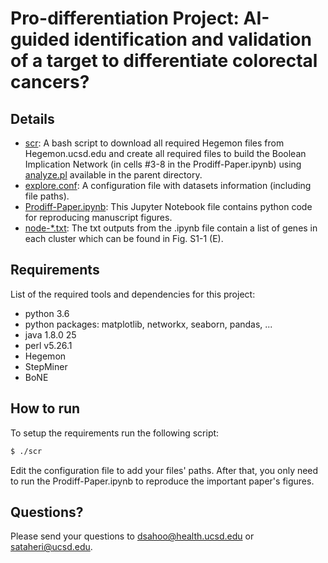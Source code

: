 
# Pro-differentiation Project: AI-guided identification and validation of a target to differentiate colorectal cancers?

## Details
* [scr](https://github.com/sahoo00/BoNE/blob/master/Prodiff/scr): A bash script to download all required Hegemon files from Hegemon.ucsd.edu and create all required files to build the Boolean Implication Network (in cells #3-8 in the Prodiff-Paper.ipynb) using [analyze.pl](https://github.com/sahoo00/BoNE/blob/master/analyze.pl) available in the parent directory.
* [explore.conf](https://github.com/sahoo00/BoNE/blob/master/Prodiff/explore.conf): A configuration file with datasets information (including file paths).
* [Prodiff-Paper.ipynb](https://github.com/sahoo00/BoNE/blob/master/Prodiff/Prodiff-Paper.ipynb): This Jupyter Notebook file contains python code for reproducing manuscript figures.
* [node-*.txt](https://github.com/sahoo00/BoNE/blob/master/Prodiff/): The txt outputs from the .ipynb file contain a list of genes in each cluster which can be found in Fig. S1-1 (E).

## Requirements
List of the required tools and dependencies for this project:
* python 3.6
* python packages: matplotlib, networkx, seaborn, pandas, ...
* java  1.8.0 25
* perl v5.26.1
* Hegemon
* StepMiner
* BoNE


## How to run
To setup the requirements run the following script:
```sh
$ ./scr
```

Edit the configuration file to add your files' paths. After that, you only need to run the Prodiff-Paper.ipynb to reproduce the important paper's figures. 

## Questions?
Please send your questions to [dsahoo@health.ucsd.edu](mailto:dsahoo@health.ucsd.edu) or  [sataheri@ucsd.edu](mailto:sataheri@ucsd.edu).
